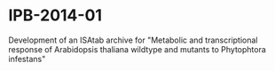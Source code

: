 IPB-2014-01
===========

Development of an ISAtab archive for "Metabolic and transcriptional response of Arabidopsis thaliana wildtype and mutants to Phytophtora infestans"
